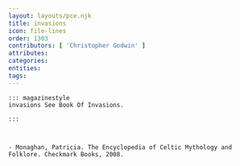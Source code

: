```yaml
---
layout: layouts/pce.njk
title: invasions
icon: file-lines
order: 1303
contributors: [ 'Christopher Godwin' ]
attributes:
categories:
entities:
tags:
---
```

``` tab [group1:Info]
::: magazinestyle
invasions See Book Of Invasions.

:::
```
``` tab [group1:Attributes]
```
``` tab [group1:Entities]
```
``` tab [group1:Sources]
- Monaghan, Patricia. The Encyclopedia of Celtic Mythology and Folklore. Checkmark Books, 2008.
```
